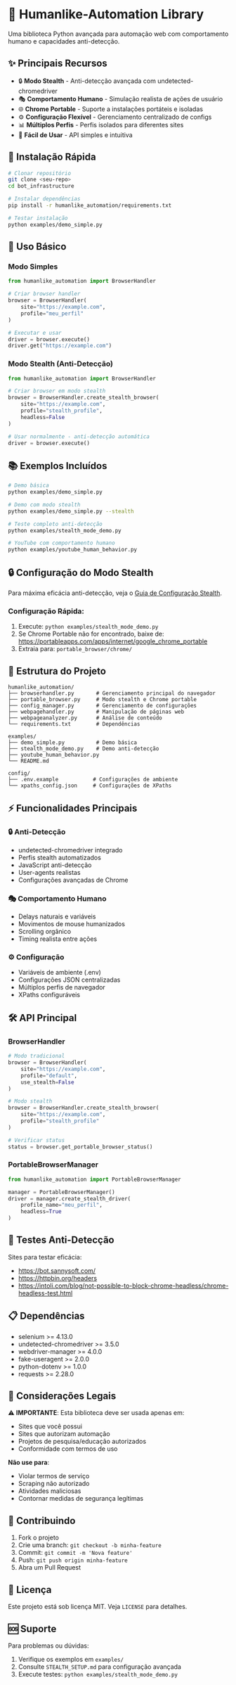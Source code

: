 # 🤖 Humanlike-Automation Library

Uma biblioteca Python avançada para automação web com comportamento humano e capacidades anti-detecção.

## ✨ Principais Recursos

- 🔒 **Modo Stealth** - Anti-detecção avançada com undetected-chromedriver
- 🎭 **Comportamento Humano** - Simulação realista de ações de usuário
- 🌐 **Chrome Portable** - Suporte a instalações portáteis e isoladas
- ⚙️ **Configuração Flexível** - Gerenciamento centralizado de configs
- 📊 **Múltiplos Perfis** - Perfis isolados para diferentes sites
- 🔧 **Fácil de Usar** - API simples e intuitiva

## 🚀 Instalação Rápida

```bash
# Clonar repositório
git clone <seu-repo>
cd bot_infrastructure

# Instalar dependências
pip install -r humanlike_automation/requirements.txt

# Testar instalação
python examples/demo_simple.py
```

## 🎯 Uso Básico

### Modo Simples
```python
from humanlike_automation import BrowserHandler

# Criar browser handler
browser = BrowserHandler(
    site="https://example.com",
    profile="meu_perfil"
)

# Executar e usar
driver = browser.execute()
driver.get("https://example.com")
```

### Modo Stealth (Anti-Detecção)
```python
from humanlike_automation import BrowserHandler

# Criar browser em modo stealth
browser = BrowserHandler.create_stealth_browser(
    site="https://example.com",
    profile="stealth_profile",
    headless=False
)

# Usar normalmente - anti-detecção automática
driver = browser.execute()
```

## 📚 Exemplos Incluídos

```bash
# Demo básica
python examples/demo_simple.py

# Demo com modo stealth
python examples/demo_simple.py --stealth

# Teste completo anti-detecção
python examples/stealth_mode_demo.py

# YouTube com comportamento humano
python examples/youtube_human_behavior.py
```

## 🔒 Configuração do Modo Stealth

Para máxima eficácia anti-detecção, veja o [Guia de Configuração Stealth](STEALTH_SETUP.md).

### Configuração Rápida:
1. Execute: `python examples/stealth_mode_demo.py`
2. Se Chrome Portable não for encontrado, baixe de: https://portableapps.com/apps/internet/google_chrome_portable
3. Extraia para: `portable_browser/chrome/`

## 📁 Estrutura do Projeto

```
humanlike_automation/
├── browserhandler.py       # Gerenciamento principal do navegador
├── portable_browser.py     # Modo stealth e Chrome portable
├── config_manager.py       # Gerenciamento de configurações
├── webpagehandler.py       # Manipulação de páginas web
├── webpageanalyzer.py      # Análise de conteúdo
└── requirements.txt        # Dependências

examples/
├── demo_simple.py          # Demo básica
├── stealth_mode_demo.py    # Demo anti-detecção
├── youtube_human_behavior.py
└── README.md

config/
├── .env.example           # Configurações de ambiente
└── xpaths_config.json     # Configurações de XPaths
```

## ⚡ Funcionalidades Principais

### 🔒 Anti-Detecção
- undetected-chromedriver integrado
- Perfis stealth automatizados
- JavaScript anti-detecção
- User-agents realistas
- Configurações avançadas de Chrome

### 🎭 Comportamento Humano
- Delays naturais e variáveis
- Movimentos de mouse humanizados
- Scrolling orgânico
- Timing realista entre ações

### ⚙️ Configuração
- Variáveis de ambiente (.env)
- Configurações JSON centralizadas
- Múltiplos perfis de navegador
- XPaths configuráveis

## 🛠️ API Principal

### BrowserHandler
```python
# Modo tradicional
browser = BrowserHandler(
    site="https://example.com",
    profile="default",
    use_stealth=False
)

# Modo stealth
browser = BrowserHandler.create_stealth_browser(
    site="https://example.com",
    profile="stealth_profile"
)

# Verificar status
status = browser.get_portable_browser_status()
```

### PortableBrowserManager
```python
from humanlike_automation import PortableBrowserManager

manager = PortableBrowserManager()
driver = manager.create_stealth_driver(
    profile_name="meu_perfil",
    headless=True
)
```

## 🧪 Testes Anti-Detecção

Sites para testar eficácia:
- https://bot.sannysoft.com/
- https://httpbin.org/headers
- https://intoli.com/blog/not-possible-to-block-chrome-headless/chrome-headless-test.html

## 📋 Dependências

- selenium >= 4.13.0
- undetected-chromedriver >= 3.5.0
- webdriver-manager >= 4.0.0
- fake-useragent >= 2.0.0
- python-dotenv >= 1.0.0
- requests >= 2.28.0

## 🚨 Considerações Legais

⚠️ **IMPORTANTE**: Esta biblioteca deve ser usada apenas em:
- Sites que você possui
- Sites que autorizam automação
- Projetos de pesquisa/educação autorizados
- Conformidade com termos de uso

**Não use para**:
- Violar termos de serviço
- Scraping não autorizado
- Atividades maliciosas
- Contornar medidas de segurança legítimas

## 🤝 Contribuindo

1. Fork o projeto
2. Crie uma branch: `git checkout -b minha-feature`
3. Commit: `git commit -m 'Nova feature'`
4. Push: `git push origin minha-feature`
5. Abra um Pull Request

## 📄 Licença

Este projeto está sob licença MIT. Veja `LICENSE` para detalhes.

## 🆘 Suporte

Para problemas ou dúvidas:
1. Verifique os exemplos em `examples/`
2. Consulte `STEALTH_SETUP.md` para configuração avançada
3. Execute testes: `python examples/stealth_mode_demo.py`
